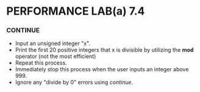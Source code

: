 # PERFORMANCE LAB(a) 7.4

### CONTINUE

* Input an unsigned integer "x".
* Print the first 20 positive integers that x is divisible by utilizing the **mod** operator (not the most efficient)
* Repeat this process.
* Immediately stop this process when the user inputs an integer above 999.
* Ignore any "divide by 0" errors using *continue*.


